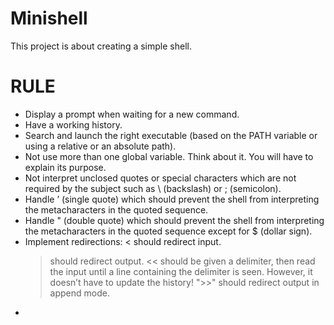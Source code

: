 # Minishell
  This project is about creating a simple shell.
# RULE
- Display a prompt when waiting for a new command.
- Have a working history.
- Search and launch the right executable (based on the PATH variable or using a relative or an absolute path).
- Not use more than one global variable. Think about it. You will have to explain its purpose.
- Not interpret unclosed quotes or special characters which are not required by the subject such as \ (backslash) or ; (semicolon).
- Handle ’ (single quote) which should prevent the shell from interpreting the metacharacters in the quoted sequence.
- Handle " (double quote) which should prevent the shell from interpreting the metacharacters in the quoted sequence except for $ (dollar sign).
- Implement redirections:
  < should redirect input.
  > should redirect output.
  << should be given a delimiter, then read the input until a line containing the delimiter is seen. However, it doesn’t have to update the history!
  ">>" should redirect output in append mode.
- 
